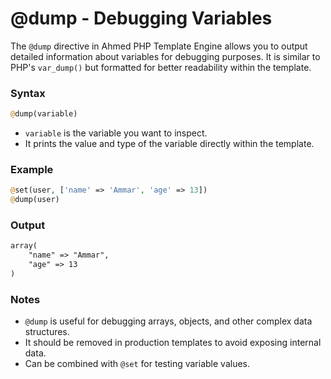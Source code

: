 # @dump - Debugging Variables

The `@dump` directive in Ahmed PHP Template Engine allows you to output detailed information about variables for debugging purposes. It is similar to PHP's `var_dump()` but formatted for better readability within the template.

### Syntax

```php
@dump(variable)
```

* `variable` is the variable you want to inspect.
* It prints the value and type of the variable directly within the template.

### Example

```php
@set(user, ['name' => 'Ammar', 'age' => 13])
@dump(user)
```

### Output

```html
array(
    "name" => "Ammar",
    "age" => 13
)
```

### Notes

* `@dump` is useful for debugging arrays, objects, and other complex data structures.
* It should be removed in production templates to avoid exposing internal data.
* Can be combined with `@set` for testing variable values.
